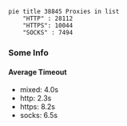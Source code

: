 
```mermaid
pie title 38845 Proxies in list
    "HTTP" : 28112
    "HTTPS": 10044
    "SOCKS" : 7494
```

### Some Info
#### Average Timeout

- mixed: 4.0s
- http: 2.3s
- https: 8.2s
- socks: 6.5s